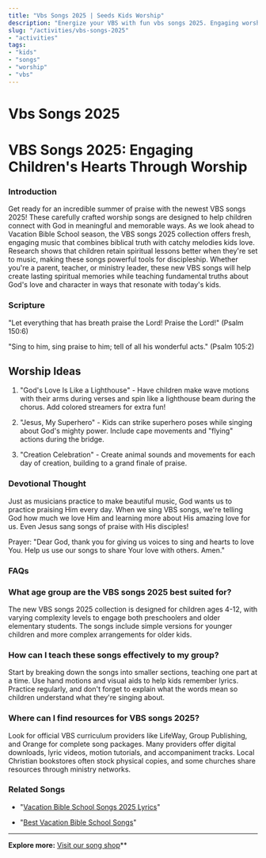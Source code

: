 ```yaml
---
title: "Vbs Songs 2025 | Seeds Kids Worship"
description: "Energize your VBS with fun vbs songs 2025. Engaging worship music and activities for summer children's ministry."
slug: "/activities/vbs-songs-2025"
- "activities"
tags:
- "kids"
- "songs"
- "worship"
- "vbs"
---
```


# Vbs Songs 2025

# VBS Songs 2025: Engaging Children's Hearts Through Worship

### Introduction
Get ready for an incredible summer of praise with the newest VBS songs 2025! These carefully crafted worship songs are designed to help children connect with God in meaningful and memorable ways. As we look ahead to Vacation Bible School season, the VBS songs 2025 collection offers fresh, engaging music that combines biblical truth with catchy melodies kids love. Research shows that children retain spiritual lessons better when they're set to music, making these songs powerful tools for discipleship. Whether you're a parent, teacher, or ministry leader, these new VBS songs will help create lasting spiritual memories while teaching fundamental truths about God's love and character in ways that resonate with today's kids.

### Scripture
"Let everything that has breath praise the Lord! Praise the Lord!" (Psalm 150:6)

"Sing to him, sing praise to him; tell of all his wonderful acts." (Psalm 105:2)

## Worship Ideas
1. "God's Love Is Like a Lighthouse" - Have children make wave motions with their arms during verses and spin like a lighthouse beam during the chorus. Add colored streamers for extra fun!

2. "Jesus, My Superhero" - Kids can strike superhero poses while singing about God's mighty power. Include cape movements and "flying" actions during the bridge.

3. "Creation Celebration" - Create animal sounds and movements for each day of creation, building to a grand finale of praise.

### Devotional Thought
Just as musicians practice to make beautiful music, God wants us to practice praising Him every day. When we sing VBS songs, we're telling God how much we love Him and learning more about His amazing love for us. Even Jesus sang songs of praise with His disciples!

Prayer: "Dear God, thank you for giving us voices to sing and hearts to love You. Help us use our songs to share Your love with others. Amen."

### FAQs

### What age group are the VBS songs 2025 best suited for?
The new VBS songs 2025 collection is designed for children ages 4-12, with varying complexity levels to engage both preschoolers and older elementary students. The songs include simple versions for younger children and more complex arrangements for older kids.

### How can I teach these songs effectively to my group?
Start by breaking down the songs into smaller sections, teaching one part at a time. Use hand motions and visual aids to help kids remember lyrics. Practice regularly, and don't forget to explain what the words mean so children understand what they're singing about.

### Where can I find resources for VBS songs 2025?
Look for official VBS curriculum providers like LifeWay, Group Publishing, and Orange for complete song packages. Many providers offer digital downloads, lyric videos, motion tutorials, and accompaniment tracks. Local Christian bookstores often stock physical copies, and some churches share resources through ministry networks.

### Related Songs

- "[Vacation Bible School Songs 2025 Lyrics](/activities/vacation-bible-school-songs-2025-lyrics/)"

- "[Best Vacation Bible School Songs](/activities/best-vacation-bible-school-songs/)"

---

**Explore more:** [Visit our song shop](https://seedskidsworship.com/shop)**

<!-- Schema Markup -->
<script type="application/ld+json">
{
  "@context": "https://schema.org",
  "@type": "MusicRecording",
  "name": "Vbs Songs 2025",
  "byArtist": {
    "@type": "MusicGroup",
    "name": "Seeds Kids Worship"
  },
  "isFamilyFriendly": true,
  "url": "https://seedskidsworship.com/activities/vbs-songs-2025/"
}
</script>